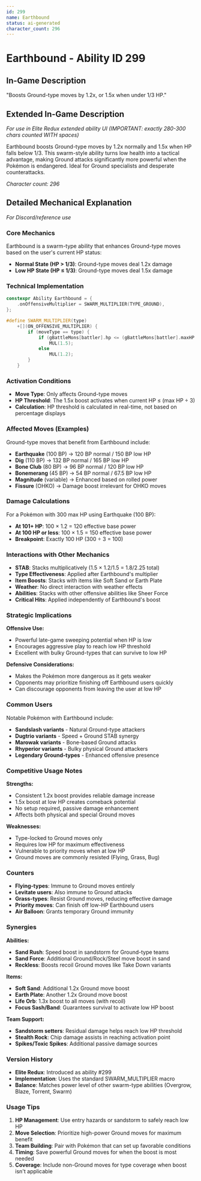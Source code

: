 ```yaml
---
id: 299
name: Earthbound
status: ai-generated
character_count: 296
---
```


# Earthbound - Ability ID 299

## In-Game Description
"Boosts Ground-type moves by 1.2x, or 1.5x when under 1/3 HP."

## Extended In-Game Description
*For use in Elite Redux extended ability UI (IMPORTANT: exactly 280-300 chars counted WITH spaces)*

Earthbound boosts Ground-type moves by 1.2x normally and 1.5x when HP falls below 1/3. This swarm-style ability turns low health into a tactical advantage, making Ground attacks significantly more powerful when the Pokémon is endangered. Ideal for Ground specialists and desperate counterattacks.

*Character count: 296*

## Detailed Mechanical Explanation
*For Discord/reference use*

### Core Mechanics
Earthbound is a swarm-type ability that enhances Ground-type moves based on the user's current HP status:

- **Normal State (HP > 1/3)**: Ground-type moves deal 1.2x damage
- **Low HP State (HP ≤ 1/3)**: Ground-type moves deal 1.5x damage

### Technical Implementation
```cpp
constexpr Ability Earthbound = {
    .onOffensiveMultiplier = SWARM_MULTIPLIER(TYPE_GROUND),
};

#define SWARM_MULTIPLIER(type)                                               \
    +[](ON_OFFENSIVE_MULTIPLIER) {                                           \
        if (moveType == type) {                                              \
            if (gBattleMons[battler].hp <= (gBattleMons[battler].maxHP / 3)) \
                MUL(1.5);                                                    \
            else                                                             \
                MUL(1.2);                                                    \
        }                                                                    \
    }
```

### Activation Conditions
- **Move Type**: Only affects Ground-type moves
- **HP Threshold**: The 1.5x boost activates when current HP ≤ (max HP ÷ 3)
- **Calculation**: HP threshold is calculated in real-time, not based on percentage displays

### Affected Moves (Examples)
Ground-type moves that benefit from Earthbound include:
- **Earthquake** (100 BP) → 120 BP normal / 150 BP low HP
- **Dig** (110 BP) → 132 BP normal / 165 BP low HP  
- **Bone Club** (80 BP) → 96 BP normal / 120 BP low HP
- **Bonemerang** (45 BP) → 54 BP normal / 67.5 BP low HP
- **Magnitude** (variable) → Enhanced based on rolled power
- **Fissure** (OHKO) → Damage boost irrelevant for OHKO moves

### Damage Calculations
For a Pokémon with 300 max HP using Earthquake (100 BP):
- **At 101+ HP**: 100 × 1.2 = 120 effective base power
- **At 100 HP or less**: 100 × 1.5 = 150 effective base power
- **Breakpoint**: Exactly 100 HP (300 ÷ 3 = 100)

### Interactions with Other Mechanics
- **STAB**: Stacks multiplicatively (1.5 × 1.2/1.5 = 1.8/2.25 total)
- **Type Effectiveness**: Applied after Earthbound's multiplier
- **Item Boosts**: Stacks with items like Soft Sand or Earth Plate
- **Weather**: No direct interaction with weather effects
- **Abilities**: Stacks with other offensive abilities like Sheer Force
- **Critical Hits**: Applied independently of Earthbound's boost

### Strategic Implications
**Offensive Use:**
- Powerful late-game sweeping potential when HP is low
- Encourages aggressive play to reach low HP threshold
- Excellent with bulky Ground-types that can survive to low HP

**Defensive Considerations:**
- Makes the Pokémon more dangerous as it gets weaker
- Opponents may prioritize finishing off Earthbound users quickly
- Can discourage opponents from leaving the user at low HP

### Common Users
Notable Pokémon with Earthbound include:
- **Sandslash variants** - Natural Ground-type attackers
- **Dugtrio variants** - Speed + Ground STAB synergy
- **Marowak variants** - Bone-based Ground attacks
- **Rhyperior variants** - Bulky physical Ground attackers
- **Legendary Ground-types** - Enhanced offensive presence

### Competitive Usage Notes
**Strengths:**
- Consistent 1.2x boost provides reliable damage increase
- 1.5x boost at low HP creates comeback potential
- No setup required, passive damage enhancement
- Affects both physical and special Ground moves

**Weaknesses:**
- Type-locked to Ground moves only
- Requires low HP for maximum effectiveness
- Vulnerable to priority moves when at low HP
- Ground moves are commonly resisted (Flying, Grass, Bug)

### Counters
- **Flying-types**: Immune to Ground moves entirely
- **Levitate users**: Also immune to Ground attacks
- **Grass-types**: Resist Ground moves, reducing effective damage
- **Priority moves**: Can finish off low-HP Earthbound users
- **Air Balloon**: Grants temporary Ground immunity

### Synergies
**Abilities:**
- **Sand Rush**: Speed boost in sandstorm for Ground-type teams
- **Sand Force**: Additional Ground/Rock/Steel move boost in sand
- **Reckless**: Boosts recoil Ground moves like Take Down variants

**Items:**
- **Soft Sand**: Additional 1.2x Ground move boost
- **Earth Plate**: Another 1.2x Ground move boost  
- **Life Orb**: 1.3x boost to all moves (with recoil)
- **Focus Sash/Band**: Guarantees survival to activate low HP boost

**Team Support:**
- **Sandstorm setters**: Residual damage helps reach low HP threshold
- **Stealth Rock**: Chip damage assists in reaching activation point
- **Spikes/Toxic Spikes**: Additional passive damage sources

### Version History
- **Elite Redux**: Introduced as ability #299
- **Implementation**: Uses the standard SWARM_MULTIPLIER macro
- **Balance**: Matches power level of other swarm-type abilities (Overgrow, Blaze, Torrent, Swarm)

### Usage Tips
1. **HP Management**: Use entry hazards or sandstorm to safely reach low HP
2. **Move Selection**: Prioritize high-power Ground moves for maximum benefit
3. **Team Building**: Pair with Pokémon that can set up favorable conditions
4. **Timing**: Save powerful Ground moves for when the boost is most needed
5. **Coverage**: Include non-Ground moves for type coverage when boost isn't applicable